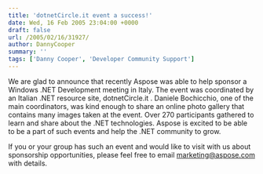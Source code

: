 ```yaml
---
title: 'dotnetCircle.it event a success!'
date: Wed, 16 Feb 2005 23:04:00 +0000
draft: false
url: /2005/02/16/31927/
author: DannyCooper
summary: ''
tags: ['Danny Cooper', 'Developer Community Support']
---
```


We are glad to announce that recently Aspose was able to help sponsor a Windows .NET Development meeting in Italy. The event was coordinated by an Italian .NET resource site, dotnetCircle.it . Daniele Bochicchio, one of the main coordinators, was kind enough to share an online photo gallery that contains many images taken at the event. Over 270 participants gathered to learn and share about the .NET technologies. Aspose is excited to be able to be a part of such events and help the .NET community to grow.

If you or your group has such an event and would like to visit with us about sponsorship opportunities, please feel free to email [marketing@aspose.com][1] with details.




[1]: mailto:marketing@aspose.com



